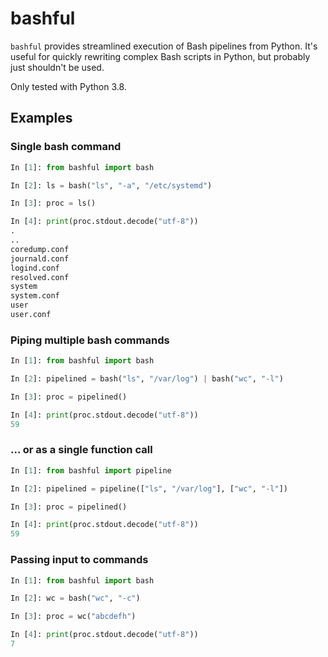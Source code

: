 # bashful

`bashful` provides streamlined execution of Bash pipelines from Python. It's useful for quickly rewriting complex Bash scripts in Python, but probably just shouldn't be used.

Only tested with Python 3.8.

## Examples

### Single bash command

```python
In [1]: from bashful import bash

In [2]: ls = bash("ls", "-a", "/etc/systemd")

In [3]: proc = ls()

In [4]: print(proc.stdout.decode("utf-8"))
.
..
coredump.conf
journald.conf
logind.conf
resolved.conf
system
system.conf
user
user.conf
```

### Piping multiple bash commands

```python
In [1]: from bashful import bash

In [2]: pipelined = bash("ls", "/var/log") | bash("wc", "-l")

In [3]: proc = pipelined()

In [4]: print(proc.stdout.decode("utf-8"))
59
```

### ... or as a single function call

```python
In [1]: from bashful import pipeline

In [2]: pipelined = pipeline(["ls", "/var/log"], ["wc", "-l"])

In [3]: proc = pipelined()

In [4]: print(proc.stdout.decode("utf-8"))
59
```

### Passing input to commands

```python
In [1]: from bashful import bash

In [2]: wc = bash("wc", "-c")

In [3]: proc = wc("abcdefh")

In [4]: print(proc.stdout.decode("utf-8"))
7
```
